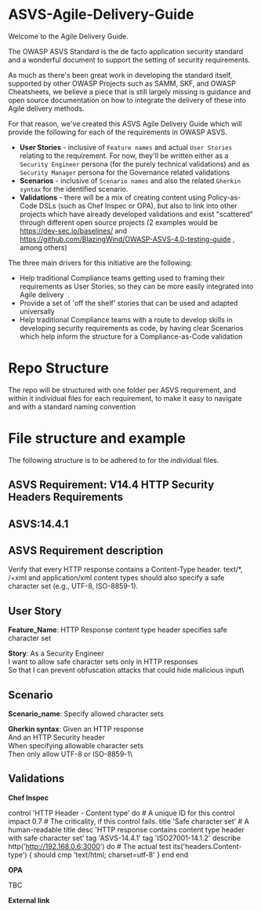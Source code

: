 # ASVS-Agile-Delivery-Guide

Welcome to the Agile Delivery Guide.

The OWASP ASVS Standard is the de facto application security standard and a wonderful document to support the setting of security requirements.

As much as there's been great work in developing the standard itself, supported by other OWASP Projects such as SAMM, SKF, and OWASP Cheatsheets, we believe a piece that is still largely missing is guidance and open source documentation on how to integrate the delivery of these into Agile delivery methods.

For that reason, we've created this ASVS Agile Delivery Guide which will provide the following for each of the requirements in OWASP ASVS.

- **User Stories** - inclusive of `Feature names` and actual `User Stories` relating to the requirement. For now, they'll be written either as a `Security Engineer` persona (for the purely technical validations) and as `Security Manager` persona for the Governance related validations
- **Scenarios** - inclusive of `Scenario names` and also the related `Gherkin syntax` for the identified scenario.
- **Validations** - there will be a mix of creating content using Policy-as-Code DSLs (such as Chef Inspec or OPA), but also to link into other projects which have already developed validations and exist "scattered" through different open source projects (2 examples would be https://dev-sec.io/baselines/ and https://github.com/BlazingWind/OWASP-ASVS-4.0-testing-guide , among others)

The three main drivers for this initiative are the following:
- Help traditional Compliance teams getting used to framing their requirements as User Stories, so they can be more easily integrated into Agile delivery
- Provide a set of 'off the shelf' stories that can be used and adapted universally
- Help traditional Compliance teams with a route to develop skills in developing security requirements as code, by having clear Scenarios which help inform the structure for a Compliance-as-Code validation

# Repo Structure
The repo will be structured with one folder per ASVS requirement, and within it individual files for each requirement, to make it easy to navigate and with a standard naming convention

# File structure and example

The following structure is to be adhered to for the individual files.

## ASVS Requirement: V14.4 HTTP Security Headers Requirements
## ASVS:14.4.1

## ASVS Requirement description
Verify that every HTTP response contains a Content-Type header. text/*, /+xml and application/xml content types should also specify a safe character set (e.g., UTF-8, ISO-8859-1).

## User Story
**Feature_Name**: HTTP Response content type header specifies safe character set

**Story**:
As a Security Engineer\
I want to allow safe character sets only in HTTP responses\
So that I can prevent obfuscation attacks that could hide malicious input\

## Scenario
**Scenario_name**: Specify allowed character sets

**Gherkin syntax**:
Given an HTTP response\
And an HTTP Security header\
When specifying allowable character sets\
Then only allow UTF-8 or ISO-8859-1\

## Validations

**Chef Inspec**

control 'HTTP Header - Content type' do                        # A unique ID for this control
  impact 0.7                                # The criticality, if this control fails.
  title 'Safe character set'             # A human-readable title
  desc 'HTTP response contains content type header with safe character set'
  tag 'ASVS-14.4.1'
  tag 'ISO27001-14.1.2'
  describe http('http://192.168.0.6:3000') do                  # The actual test
    its('headers.Content-type') { should cmp 'text/html; charset=utf-8' }
  end
end

**OPA**

TBC

**External link**
<URL>
